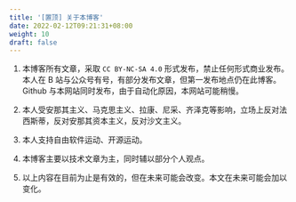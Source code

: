 ```yaml
---
title: '[置顶] 关于本博客'
date: 2022-02-12T09:21:31+08:00
weight: 10
draft: false
---
```


1. 本博客所有文章，采取 `CC BY-NC-SA 4.0` 形式发布，禁止任何形式商业发布。本人在 B 站与公众号有号，有部分发布文章，但第一发布地点仍在此博客。 Github 与本网站同时发布，由于自动化原因，本网站可能稍慢。

2. 本人受安那其主义、马克思主义、拉康、尼采、齐泽克等影响，立场上反对法西斯蒂，反对安那其资本主义，反对沙文主义。

3. 本人支持自由软件运动、开源运动。

4. 本博客主要以技术文章为主，同时辅以部分个人观点。

5. 以上内容在目前为止是有效的，但在未来可能会改变。本文在未来可能会加以变化。
